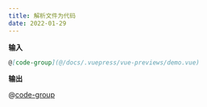 ```yaml
---
title: 解析文件为代码
date: 2022-01-29
---
```


**输入**

```md
@[code-group](@/docs/.vuepress/vue-previews/demo.vue)
```

**输出**

@[code-group](@/docs/.vuepress/vue-previews/demo.vue)
